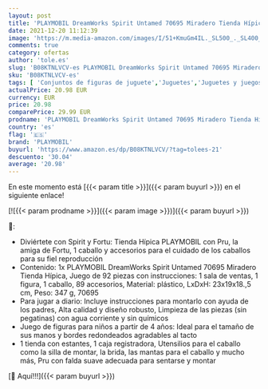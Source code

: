 ```yaml
---
layout: post
title: 'PLAYMOBIL DreamWorks Spirit Untamed 70695 Miradero Tienda Hípica  A Partir de 4 años'
date: 2021-12-20 11:12:39
image: 'https://m.media-amazon.com/images/I/51+KmuGm4IL._SL500_._SL400_.jpg'
comments: true
category: ofertas
author: 'tole.es'
slug: 'B08KTNLVCV-es PLAYMOBIL DreamWorks Spirit Untamed 70695 Miradero Tienda...'
sku: 'B08KTNLVCV-es'
tags: [ 'Conjuntos de figuras de juguete','Juguetes','Juguetes y juegos','Muñecos y figuras','playmobil', ]
actualPrice: 20.98 EUR
currency: EUR
price: 20.98
comparePrice: 29.99 EUR
prodname: 'PLAYMOBIL DreamWorks Spirit Untamed 70695 Miradero Tienda Hípica  A Partir de 4 años'
country: 'es'
flag: '🇪🇸'
brand: 'PLAYMOBIL'
buyurl: 'https://www.amazon.es/dp/B08KTNLVCV/?tag=tolees-21'
descuento: '30.04'
average: '20.98'
---
```


En este momento está [{{< param title >}}]({{< param buyurl >}}) en el siguiente enlace!

[![{{< param prodname >}}]({{< param image >}})]({{< param buyurl >}})

🔎:

- Diviértete con Spirit y Fortu: Tienda Hípica PLAYMOBIL con Pru, la amiga de Fortu, 1 caballo y accesorios para el cuidado de los caballos para su fiel reproducción
- Contenido: 1x PLAYMOBIL DreamWorks Spirit Untamed 70695 Miradero Tienda Hípica, Juego de 92 piezas con instrucciones: 1 sala de ventas, 1 figura, 1 caballo, 89 accesorios, Material: plástico, LxDxH: 23x19x18.,5 cm, Peso: 347 g, 70695
- Para jugar a diario: Incluye instrucciones para montarlo con ayuda de los padres, Alta calidad y diseño robusto, Limpieza de las piezas (sin pegatinas) con agua corriente y sin químicos
- Juego de figuras para niños a partir de 4 años: Ideal para el tamaño de sus manos y bordes redondeados agradables al tacto
- 1 tienda con estantes, 1 caja registradora, Utensilios para el caballo como la silla de montar, la brida, las mantas para el caballo y mucho más, Pru con falda suave adecuada para sentarse y montar

[🛒 Aquí!!!]({{< param buyurl >}})
